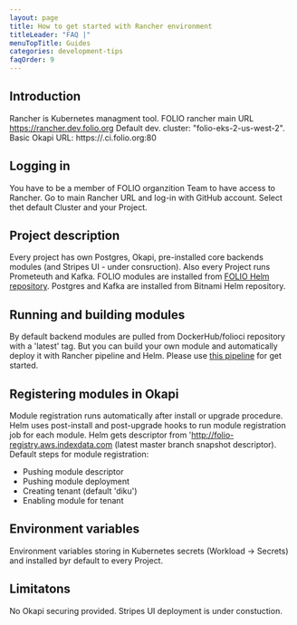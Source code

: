 ```yaml
---
layout: page
title: How to get started with Rancher environment
titleLeader: "FAQ |"
menuTopTitle: Guides
categories: development-tips
faqOrder: 9
---
```


## Introduction
Rancher is Kubernetes managment tool.
FOLIO rancher main URL https://rancher.dev.folio.org
Default dev. cluster: "folio-eks-2-us-west-2".
Basic Okapi URL: https://<Project name>.ci.folio.org:80

## Logging in
You have to be a member of FOLIO organzition Team to have access to Rancher.
Go to main Rancher URL and log-in with GitHub account.
Select thet default Cluster and your Project.

## Project description
Every project has own Postgres, Okapi, pre-installed core backends modules (and Stripes UI - under consruction).
Also every Project runs Prometeuth and Kafka.
FOLIO modules are installed from [FOLIO Helm repository](https://github.com/folio-org/folio-helm).
Postgres and Kafka are installed from Bitnami Helm repository.

## Running and building modules
By default backend modules are pulled from DockerHub/folioci repository with a 'latest' tag.
But you can build your own module and automatically deploy it with Rancher pipeline and Helm.
Please use [this pipeline](https://github.com/folio-org/mod-pubsub/blob/master/.rancher-pipeline.yml) for get started.

## Registering modules in Okapi
Module registration runs automatically after install or upgrade procedure.
Helm uses post-install and post-upgrade hooks to run module registration job for each module.
Helm gets descriptor from 'http://folio-registry.aws.indexdata.com (latest master branch snapshot descriptor).
Default steps for module registration:
* Pushing module descriptor
* Pushing module deployment
* Creating tenant (default 'diku')
* Enabling module for tenant

## Environment variables
Environment variables storing in Kubernetes secrets (Workload -> Secrets) and installed byr default to every Project.

## Limitatons
No Okapi securing provided.
Stripes UI deployment is under constuction.
